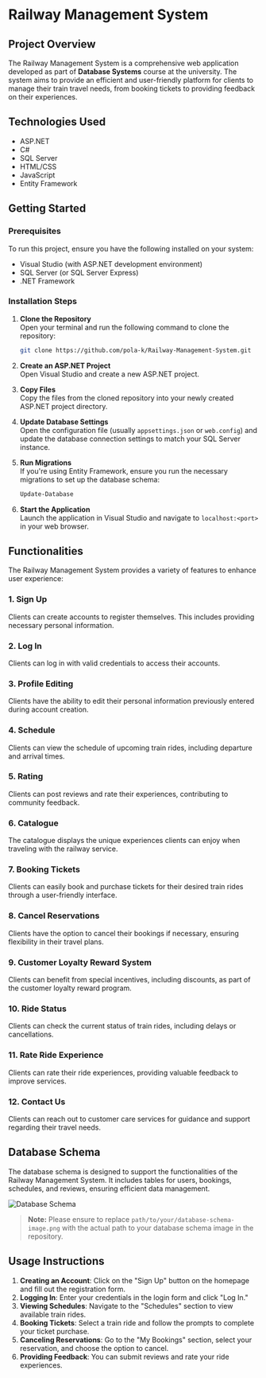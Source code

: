 # Railway Management System

## Project Overview
The Railway Management System is a comprehensive web application developed as part of **Database Systems** course at the university. The system aims to provide an efficient and user-friendly platform for clients to manage their train travel needs, from booking tickets to providing feedback on their experiences. 

## Technologies Used
- ASP.NET
- C#
- SQL Server
- HTML/CSS
- JavaScript
- Entity Framework

## Getting Started

### Prerequisites
To run this project, ensure you have the following installed on your system:
- Visual Studio (with ASP.NET development environment)
- SQL Server (or SQL Server Express)
- .NET Framework

### Installation Steps
1. **Clone the Repository**  
   Open your terminal and run the following command to clone the repository:
   ```bash
   git clone https://github.com/pola-k/Railway-Management-System.git
   ```
   
2. **Create an ASP.NET Project**  
   Open Visual Studio and create a new ASP.NET project.

3. **Copy Files**  
   Copy the files from the cloned repository into your newly created ASP.NET project directory.

4. **Update Database Settings**  
   Open the configuration file (usually `appsettings.json` or `web.config`) and update the database connection settings to match your SQL Server instance.

5. **Run Migrations**  
   If you're using Entity Framework, ensure you run the necessary migrations to set up the database schema:
   ```bash
   Update-Database
   ```

6. **Start the Application**  
   Launch the application in Visual Studio and navigate to `localhost:<port>` in your web browser.

## Functionalities
The Railway Management System provides a variety of features to enhance user experience:

### 1. Sign Up
Clients can create accounts to register themselves. This includes providing necessary personal information.

### 2. Log In
Clients can log in with valid credentials to access their accounts.

### 3. Profile Editing
Clients have the ability to edit their personal information previously entered during account creation.

### 4. Schedule
Clients can view the schedule of upcoming train rides, including departure and arrival times.

### 5. Rating
Clients can post reviews and rate their experiences, contributing to community feedback.

### 6. Catalogue
The catalogue displays the unique experiences clients can enjoy when traveling with the railway service.

### 7. Booking Tickets
Clients can easily book and purchase tickets for their desired train rides through a user-friendly interface.

### 8. Cancel Reservations
Clients have the option to cancel their bookings if necessary, ensuring flexibility in their travel plans.

### 9. Customer Loyalty Reward System
Clients can benefit from special incentives, including discounts, as part of the customer loyalty reward program.

### 10. Ride Status
Clients can check the current status of train rides, including delays or cancellations.

### 11. Rate Ride Experience
Clients can rate their ride experiences, providing valuable feedback to improve services.

### 12. Contact Us
Clients can reach out to customer care services for guidance and support regarding their travel needs.

## Database Schema
The database schema is designed to support the functionalities of the Railway Management System. It includes tables for users, bookings, schedules, and reviews, ensuring efficient data management.

![Database Schema](path/to/your/database-schema-image.png)

> **Note:** Please ensure to replace `path/to/your/database-schema-image.png` with the actual path to your database schema image in the repository.

## Usage Instructions
1. **Creating an Account**: Click on the "Sign Up" button on the homepage and fill out the registration form.
2. **Logging In**: Enter your credentials in the login form and click "Log In."
3. **Viewing Schedules**: Navigate to the "Schedules" section to view available train rides.
4. **Booking Tickets**: Select a train ride and follow the prompts to complete your ticket purchase.
5. **Canceling Reservations**: Go to the "My Bookings" section, select your reservation, and choose the option to cancel.
6. **Providing Feedback**: You can submit reviews and rate your ride experiences.
